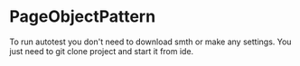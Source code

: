 # PageObjectPattern
To run autotest you don't need to download smth or make any settings. 
You just need to git clone project and start it from ide. 

